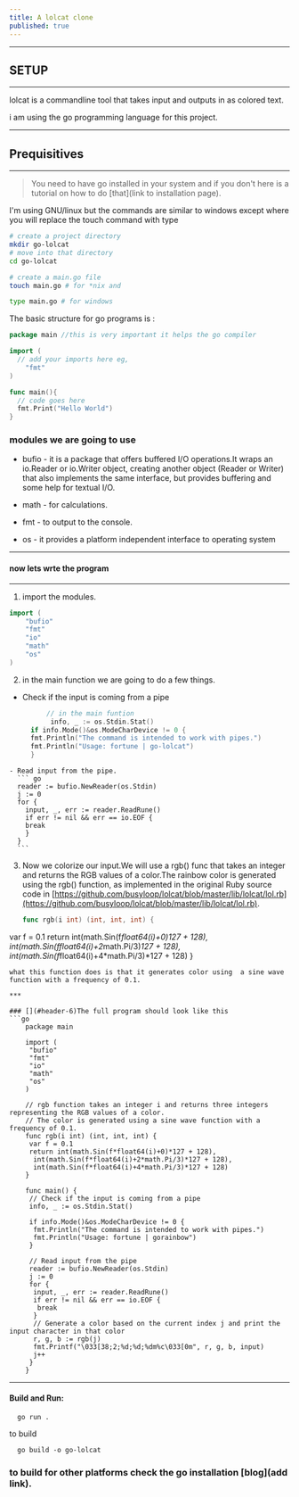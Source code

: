 ```yaml
---
title: A lolcat clone
published: true
---
```


***

## [](#header-1)SETUP

***
lolcat is a commandline tool that takes input and outputs in as colored text.

i am  using the go programming language for this project.

***

## [](#header-2)Prequisitives

***
> You need to have go installed in your system and if you don't here is a tutorial on how to do [that](link to installation page).
>

I'm using GNU/linux  but the commands are similar to windows except where you will replace the touch command with type

``` bash
# create a project directory
mkdir go-lolcat
# move into that directory
cd go-lolcat

# create a main.go file
touch main.go # for *nix and

type main.go # for windows
```
The basic structure for go programs is :
```go
package main //this is very important it helps the go compiler 

import (
  // add your imports here eg,
    "fmt"
)

func main(){
  // code goes here
  fmt.Print("Hello World")
}

```

### [](#header-4)modules we are going to use

*   bufio - it is a package that offers buffered I/O operations.It wraps an io.Reader or io.Writer object, creating another object (Reader or Writer) that also implements the same interface, but provides buffering and some help for textual I/O.
  
*   math - for calculations.
*   fmt - to output to the console.
*   os - it provides a platform independent interface to operating system

***

#### [](#header-5) now lets wrte the program

***
1. import the modules.
  ``` go
  import (
      "bufio"
      "fmt"
      "io"
      "math"
      "os"
  )
  ```
2.  in the main function we are going to do a few things.
   - Check if the input is coming from a pipe
      ```go
            // in the main funtion
             info, _ := os.Stdin.Stat()
        if info.Mode()&os.ModeCharDevice != 0 {
        fmt.Println("The command is intended to work with pipes.")
        fmt.Println("Usage: fortune | go-lolcat")
        }
      ```

    - Read input from the pipe.
      ``` go
      reader := bufio.NewReader(os.Stdin)
      j := 0
      for {
        input, _, err := reader.ReadRune()
        if err != nil && err == io.EOF {
        break
        }
      }
      ```
      
      
3. Now we colorize our input.We will use  a rgb() func that takes an  integer and returns the RGB values of a color.The rainbow color is generated using the rgb() function, as implemented in the original Ruby source code in [https://github.com/busyloop/lolcat/blob/master/lib/lolcat/lol.rb](https://github.com/busyloop/lolcat/blob/master/lib/lolcat/lol.rb).
   ```go
   func rgb(i int) (int, int, int) {
  var f = 0.1
  return int(math.Sin(f*float64(i)+0)*127 + 128),
  int(math.Sin(f*float64(i)+2*math.Pi/3)*127 + 128),
  int(math.Sin(f*float64(i)+4*math.Pi/3)*127 + 128)
  }
```
what this function does is that it generates color using  a sine wave function with a frequency of 0.1.

***

### [](#header-6)The full program should look like this
```go
    package main

    import (
     "bufio"
     "fmt"
     "io"
     "math"
     "os"
    )

    // rgb function takes an integer i and returns three integers representing the RGB values of a color.
    // The color is generated using a sine wave function with a frequency of 0.1.
    func rgb(i int) (int, int, int) {
     var f = 0.1
     return int(math.Sin(f*float64(i)+0)*127 + 128),
      int(math.Sin(f*float64(i)+2*math.Pi/3)*127 + 128),
      int(math.Sin(f*float64(i)+4*math.Pi/3)*127 + 128)
    }

    func main() {
     // Check if the input is coming from a pipe
     info, _ := os.Stdin.Stat()

     if info.Mode()&os.ModeCharDevice != 0 {
      fmt.Println("The command is intended to work with pipes.")
      fmt.Println("Usage: fortune | gorainbow")
     }

     // Read input from the pipe
     reader := bufio.NewReader(os.Stdin)
     j := 0
     for {
      input, _, err := reader.ReadRune()
      if err != nil && err == io.EOF {
       break
      }
      // Generate a color based on the current index j and print the input character in that color
      r, g, b := rgb(j)
      fmt.Printf("\033[38;2;%d;%d;%dm%c\033[0m", r, g, b, input)
      j++
     }
    }
```


* * *

#### Build and Run:

```
  go run .

```
to build
```
  go build -o go-lolcat
```

### to build for other platforms check the go installation [blog](add link).


